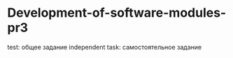 # Development-of-software-modules-pr3
test: общее задание
independent task: самостоятельное задание
